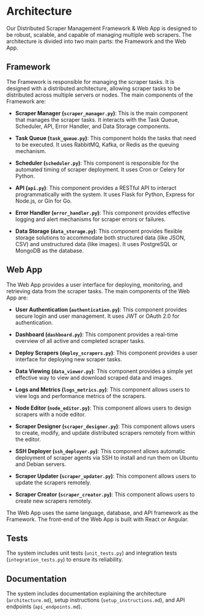 # Architecture

Our Distributed Scraper Management Framework & Web App is designed to be robust, scalable, and capable of managing multiple web scrapers. The architecture is divided into two main parts: the Framework and the Web App.

## Framework

The Framework is responsible for managing the scraper tasks. It is designed with a distributed architecture, allowing scraper tasks to be distributed across multiple servers or nodes. The main components of the Framework are:

- **Scraper Manager (`scraper_manager.py`)**: This is the main component that manages the scraper tasks. It interacts with the Task Queue, Scheduler, API, Error Handler, and Data Storage components.

- **Task Queue (`task_queue.py`)**: This component holds the tasks that need to be executed. It uses RabbitMQ, Kafka, or Redis as the queuing mechanism.

- **Scheduler (`scheduler.py`)**: This component is responsible for the automated timing of scraper deployment. It uses Cron or Celery for Python.

- **API (`api.py`)**: This component provides a RESTful API to interact programmatically with the system. It uses Flask for Python, Express for Node.js, or Gin for Go.

- **Error Handler (`error_handler.py`)**: This component provides effective logging and alert mechanisms for scraper errors or failures.

- **Data Storage (`data_storage.py`)**: This component provides flexible storage solutions to accommodate both structured data (like JSON, CSV) and unstructured data (like images). It uses PostgreSQL or MongoDB as the database.

## Web App

The Web App provides a user interface for deploying, monitoring, and retrieving data from the scraper tasks. The main components of the Web App are:

- **User Authentication (`authentication.py`)**: This component provides secure login and user management. It uses JWT or OAuth 2.0 for authentication.

- **Dashboard (`dashboard.py`)**: This component provides a real-time overview of all active and completed scraper tasks.

- **Deploy Scrapers (`deploy_scrapers.py`)**: This component provides a user interface for deploying new scraper tasks.

- **Data Viewing (`data_viewer.py`)**: This component provides a simple yet effective way to view and download scraped data and images.

- **Logs and Metrics (`logs_metrics.py`)**: This component allows users to view logs and performance metrics of the scrapers.

- **Node Editor (`node_editor.py`)**: This component allows users to design scrapers with a node editor.

- **Scraper Designer (`scraper_designer.py`)**: This component allows users to create, modify, and update distributed scrapers remotely from within the editor.

- **SSH Deployer (`ssh_deployer.py`)**: This component allows automatic deployment of scraper agents via SSH to install and run them on Ubuntu and Debian servers.

- **Scraper Updater (`scraper_updater.py`)**: This component allows users to update the scrapers remotely.

- **Scraper Creator (`scraper_creator.py`)**: This component allows users to create new scrapers remotely.

The Web App uses the same language, database, and API framework as the Framework. The front-end of the Web App is built with React or Angular.

## Tests

The system includes unit tests (`unit_tests.py`) and integration tests (`integration_tests.py`) to ensure its reliability.

## Documentation

The system includes documentation explaining the architecture (`architecture.md`), setup instructions (`setup_instructions.md`), and API endpoints (`api_endpoints.md`).
